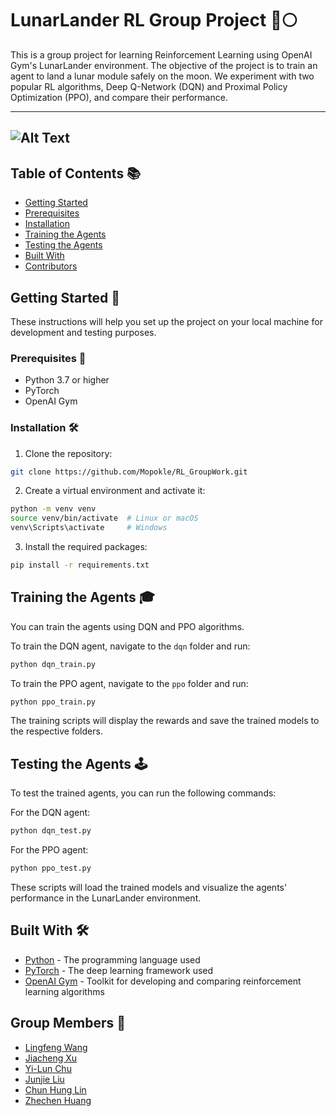 LunarLander RL Group Project 🚀🌕
=================================

This is a group project for learning Reinforcement Learning using OpenAI Gym's LunarLander environment. The objective of the project is to train an agent to land a lunar module safely on the moon. We experiment with two popular RL algorithms, Deep Q-Network (DQN) and Proximal Policy Optimization (PPO), and compare their performance.

--------
![Alt Text](<img src="https://github.com/Mopokle/RL_GroupWork/raw/main/lunargif.gif" width="500"/>
)
--------
Table of Contents 📚
--------------------

*   [Getting Started](#getting-started)
*   [Prerequisites](#prerequisites)
*   [Installation](#installation)
*   [Training the Agents](#training-the-agents)
*   [Testing the Agents](#testing-the-agents)
*   [Built With](#built-with)
*   [Contributors](#contributors)

Getting Started 🌟
------------------

These instructions will help you set up the project on your local machine for development and testing purposes.

### Prerequisites 📝

*   Python 3.7 or higher
*   PyTorch
*   OpenAI Gym

### Installation 🛠️

1.  Clone the repository:

```bash
git clone https://github.com/Mopokle/RL_GroupWork.git
```

2.  Create a virtual environment and activate it:

```bash
python -m venv venv
source venv/bin/activate  # Linux or macOS
venv\Scripts\activate     # Windows
```

3.  Install the required packages:

```bash
pip install -r requirements.txt
```

Training the Agents 🎓
----------------------

You can train the agents using DQN and PPO algorithms. 

To train the DQN agent, navigate to the `dqn` folder and run:

```bash
python dqn_train.py
```

To train the PPO agent, navigate to the `ppo` folder and run:

```bash
python ppo_train.py
```

The training scripts will display the rewards and save the trained models to the respective folders.

Testing the Agents 🕹️
----------------------

To test the trained agents, you can run the following commands:

For the DQN agent:

```bash
python dqn_test.py
```

For the PPO agent:

```bash
python ppo_test.py
```

These scripts will load the trained models and visualize the agents' performance in the LunarLander environment.

Built With 🛠️
--------------

*   [Python](https://www.python.org/) - The programming language used
*   [PyTorch](https://pytorch.org/) - The deep learning framework used
*   [OpenAI Gym](https://gym.openai.com/) - Toolkit for developing and comparing reinforcement learning algorithms

Group Members 👥
---------------

*   [Lingfeng Wang](https://github.com/Mopokle)
*   [Jiacheng Xu](https://github.com/unfaa3)
*   [Yi-Lun Chu](https://github.com/chuyilun)
*   [Junjie Liu](https://github.com/wodigexiaodonggua)
*   [Chun Hung Lin](https://github.com/efpm168806)
*   [Zhechen Huang](https://github.com/JasonHuang0028)